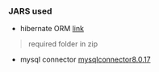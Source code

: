 ### JARS used

* hibernate ORM [link](https://hibernate.org/orm/releases/5.4/) 
> required folder in zip
* mysql connector [mysqlconnector8.0.17](https://repo1.maven.org/maven2/mysql/mysql-connector-java/8.0.17/mysql-connector-java-8.0.17.jar)
